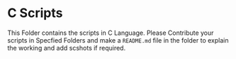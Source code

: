 # C Scripts

This Folder contains the scripts in C Language. Please Contribute your scripts in Specfied Folders and make a `README.md` file in the folder to explain the working and add scshots if required.
